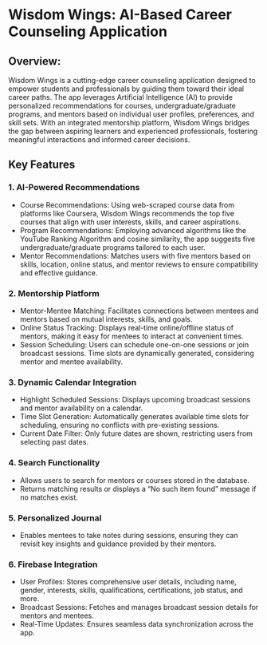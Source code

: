 # Wisdom Wings: AI-Based Career Counseling Application
## Overview:
Wisdom Wings is a cutting-edge career counseling application designed to empower students and professionals by guiding them toward their ideal career paths. The app leverages Artificial Intelligence (AI) to provide personalized recommendations for courses, undergraduate/graduate programs, and mentors based on individual user profiles, preferences, and skill sets. With an integrated mentorship platform, Wisdom Wings bridges the gap between aspiring learners and experienced professionals, fostering meaningful interactions and informed career decisions.

## Key Features
<h3>1. AI-Powered Recommendations</h3>
<ul>
<li>Course Recommendations: Using web-scraped course data from platforms like Coursera, Wisdom Wings recommends the top five courses that align with user interests, skills, and career aspirations.</li>
<li>Program Recommendations: Employing advanced algorithms like the YouTube Ranking Algorithm and cosine similarity, the app suggests five undergraduate/graduate programs tailored to each user.</li>
<li>Mentor Recommendations: Matches users with five mentors based on skills, location, online status, and mentor reviews to ensure compatibility and effective guidance.</li>
</ul>
<h3>2. Mentorship Platform</h3>
<ul>
<li>Mentor-Mentee Matching: Facilitates connections between mentees and mentors based on mutual interests, skills, and goals.</li>
<li>Online Status Tracking: Displays real-time online/offline status of mentors, making it easy for mentees to interact at convenient times.</li>
<li>Session Scheduling: Users can schedule one-on-one sessions or join broadcast sessions. Time slots are dynamically generated, considering mentor and mentee availability.</li>
</ul>
<h3>3. Dynamic Calendar Integration</h3>
<ul>
<li>Highlight Scheduled Sessions: Displays upcoming broadcast sessions and mentor availability on a calendar.</li>
<li>Time Slot Generation: Automatically generates available time slots for scheduling, ensuring no conflicts with pre-existing sessions.</li>
<li>Current Date Filter: Only future dates are shown, restricting users from selecting past dates.</li>
</ul>
<h3>4. Search Functionality</h3>
<ul>
<li>Allows users to search for mentors or courses stored in the database.</li>
<li>Returns matching results or displays a “No such item found” message if no matches exist.</li>
</ul>
<h3>5. Personalized Journal</h3>
<ul>
<li>Enables mentees to take notes during sessions, ensuring they can revisit key insights and guidance provided by their mentors.</li>
</ul>
<h3>6. Firebase Integration</h3>
<ul>
<li>User Profiles: Stores comprehensive user details, including name, gender, interests, skills, qualifications, certifications, job status, and more.</li>
<li>Broadcast Sessions: Fetches and manages broadcast session details for mentors and mentees.</li>
<li>Real-Time Updates: Ensures seamless data synchronization across the app.</li>
</ul>
